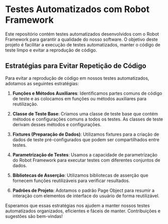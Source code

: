 # Testes Automatizados com Robot Framework

Este repositório contém testes automatizados desenvolvidos com o Robot Framework para garantir a qualidade do nosso software. O objetivo deste projeto é facilitar a execução de testes automatizados, manter o código de teste limpo e evitar a reprodução de código.

## Estratégias para Evitar Repetição de Código

Para evitar a reprodução de código em nossos testes automatizados, adotamos as seguintes estratégias:

1. **Funções e Métodos Auxiliares**: Identificamos partes comuns de código de teste e as colocamos em funções ou métodos auxiliares para reutilização.

2. **Classe de Teste Base**: Criamos uma classe de teste base que contém métodos e configurações comuns a todos os testes. As classes de teste derivam desses métodos e configurações.

3. **Fixtures (Preparação de Dados)**: Utilizamos fixtures para a criação de dados de teste pré-configurados que podem ser compartilhados entre testes.

4. **Parametrização de Testes**: Usamos a capacidade de parametrização do Robot Framework para executar testes com diferentes conjuntos de dados.

5. **Bibliotecas de Asserção**: Utilizamos bibliotecas de asserção que fornecem funções reutilizáveis para verificar resultados.

6. **Padrões de Projeto**: Adotamos o padrão Page Object para resumir a interação com elementos de interface do usuário de forma reutilizável.

Esperamos que essas estratégias nos ajudem a manter nossos testes automatizados organizados, eficientes e fáceis de manter. Contribuições e sugestões são bem-vindas!

